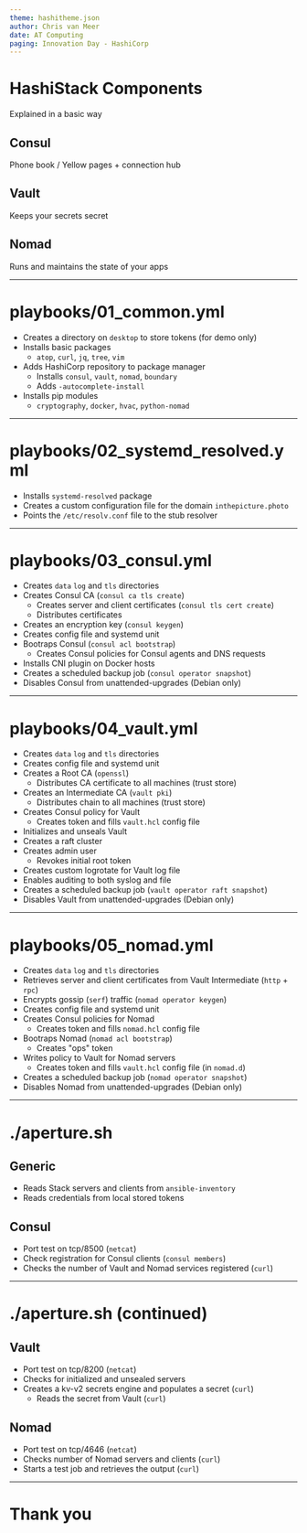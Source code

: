 ```yaml
---
theme: hashitheme.json
author: Chris van Meer
date: AT Computing
paging: Innovation Day - HashiCorp
---
```


# HashiStack Components

Explained in a basic way

## Consul

Phone book / Yellow pages + connection hub

## Vault

Keeps your secrets secret

## Nomad

Runs and maintains the state of your apps

---

# playbooks/01_common.yml

- Creates a directory on `desktop` to store tokens (for demo only)
- Installs basic packages
  - `atop`, `curl`, `jq`, `tree`, `vim`
- Adds HashiCorp repository to package manager
  - Installs `consul`, `vault`, `nomad`, `boundary`
  - Adds `-autocomplete-install`
- Installs pip modules
  - `cryptography`, `docker`, `hvac`, `python-nomad`

---

# playbooks/02_systemd_resolved.yml

- Installs `systemd-resolved` package
- Creates a custom configuration file for the domain `inthepicture.photo`
- Points the `/etc/resolv.conf` file to the stub resolver

---

# playbooks/03_consul.yml

- Creates `data` `log` and `tls` directories
- Creates Consul CA (`consul ca tls create`)
  - Creates server and client certificates (`consul tls cert create`)
  - Distributes certificates
- Creates an encryption key (`consul keygen`)
- Creates config file and systemd unit
- Bootraps Consul (`consul acl bootstrap`)
  - Creates Consul policies for Consul agents and DNS requests
- Installs CNI plugin on Docker hosts
- Creates a scheduled backup job (`consul operator snapshot`)
- Disables Consul from unattended-upgrades (Debian only)

---

# playbooks/04_vault.yml

- Creates `data` `log` and `tls` directories
- Creates config file and systemd unit
- Creates a Root CA (`openssl`)
  - Distributes CA certificate to all machines (trust store)
- Creates an Intermediate CA (`vault pki`)
  - Distributes chain to all machines (trust store)
- Creates Consul policy for Vault
  - Creates token and fills `vault.hcl` config file
- Initializes and unseals Vault
- Creates a raft cluster
- Creates admin user
  - Revokes initial root token
- Creates custom logrotate for Vault log file
- Enables auditing to both syslog and file
- Creates a scheduled backup job (`vault operator raft snapshot`)
- Disables Vault from unattended-upgrades (Debian only)

---

# playbooks/05_nomad.yml

- Creates `data` `log` and `tls` directories
- Retrieves server and client certificates from Vault Intermediate (`http` + `rpc`)
- Encrypts gossip (`serf`) traffic (`nomad operator keygen`)
- Creates config file and systemd unit
- Creates Consul policies for Nomad
  - Creates token and fills `nomad.hcl` config file
- Bootraps Nomad (`nomad acl bootstrap`)
  - Creates "ops" token
- Writes policy to Vault for Nomad servers
  - Creates token and fills `vault.hcl` config file (in `nomad.d`)
- Creates a scheduled backup job (`nomad operator snapshot`)
- Disables Nomad from unattended-upgrades (Debian only)

---

# ./aperture.sh

## Generic

- Reads Stack servers and clients from `ansible-inventory`
- Reads credentials from local stored tokens

## Consul

- Port test on tcp/8500 (`netcat`)
- Check registration for Consul clients (`consul members`)
- Checks the number of Vault and Nomad services registered (`curl`)

---

# ./aperture.sh (continued)

## Vault

- Port test on tcp/8200 (`netcat`)
- Checks for initialized and unsealed servers
- Creates a kv-v2 secrets engine and populates a secret (`curl`)
  - Reads the secret from Vault (`curl`)

## Nomad

- Port test on tcp/4646 (`netcat`)
- Checks number of Nomad servers and clients (`curl`)
- Starts a test job and retrieves the output (`curl`)

---

# Thank you
